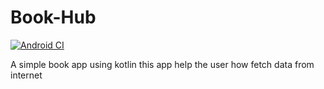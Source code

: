 # Book-Hub
[![Android CI](https://github.com/CodeWithSouma/Book-Hub/actions/workflows/android.yml/badge.svg?branch=master)](https://github.com/CodeWithSouma/Book-Hub/actions/workflows/android.yml)

A simple book app using kotlin this app help the user how fetch data from internet
